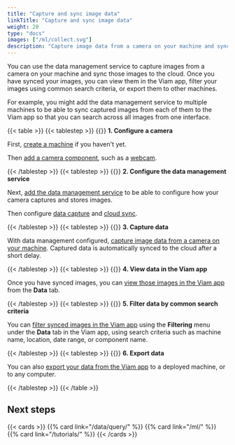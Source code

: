 ```yaml
---
title: "Capture and sync image data"
linkTitle: "Capture and sync image data"
weight: 20
type: "docs"
images: ["/ml/collect.svg"]
description: "Capture image data from a camera on your machine and sync that data to the cloud."
---
```


You can use the data management service to capture images from a camera on your machine and sync those images to the cloud.
Once you have synced your images, you can view them in the Viam app, filter your images using common search criteria, or export them to other machines.

For example, you might add the data management service to multiple machines to be able to sync captured images from each of them to the Viam app so that you can search across all images from one interface.

{{< table >}}
{{< tablestep >}}
{{<imgproc src="/icons/components/camera.svg" class="fill alignleft" style="max-width: 150px" declaredimensions=true alt="configure a camera component">}}
**1. Configure a camera**

First, [create a machine](/fleet/machines/#add-a-new-machine) if you haven't yet.

Then [add a camera component](/components/camera/), such as a [webcam](/components/camera/webcam/).

{{< /tablestep >}}
{{< tablestep >}}
{{<imgproc src="/services/icons/data-management.svg" class="fill alignleft" style="max-width: 150px" declaredimensions=true alt="Collect data">}}
**2. Configure the data management service**

Next, [add the data management service](/data/) to be able to configure how your camera captures and stores images.

Then configure [data capture](/data/capture/) and [cloud sync](/data/cloud-sync/).

{{< /tablestep >}}
{{< tablestep >}}
{{<imgproc src="/services/icons/data-capture.svg" class="fill alignleft" style="max-width: 150px" declaredimensions=true alt="Collect data">}}
**3. Capture data**

With data management configured, [capture image data from a camera on your machine](/data/capture/#configure-data-capture-for-individual-components). Captured data is automatically synced to the cloud after a short delay.

{{< /tablestep >}}
{{< tablestep >}}
{{<imgproc src="/ml/collect.svg" class="fill alignleft" style="max-width: 150px"  declaredimensions=true alt="Train models">}}
**4. View data in the Viam app**

Once you have synced images, you can [view those images in the Viam app](/data/view/) from the **Data** tab.

{{< /tablestep >}}
{{< tablestep >}}
{{<imgproc src="/ml/configure.svg" class="fill alignleft" style="max-width: 150px"  declaredimensions=true alt="Train models">}}
**5. Filter data by common search criteria**

You can [filter synced images in the Viam app](/data/view/#filter-data) using the **Filtering** menu under the **Data** tab in the Viam app, using search criteria such as machine name, location, date range, or component name.

{{< /tablestep >}}
{{< tablestep >}}
{{<imgproc src="/services/icons/data-capture.svg" class="fill alignleft" style="max-width: 150px"  declaredimensions=true alt="Train models">}}
**6. Export data**

You can also [export your data from the Viam app](/data/export/) to a deployed machine, or to any computer.

{{< /tablestep >}}
{{< /table >}}

## Next steps

{{< cards >}}
{{% card link="/data/query/" %}}
{{% card link="/ml/" %}}
{{% card link="/tutorials/" %}}
{{< /cards >}}
